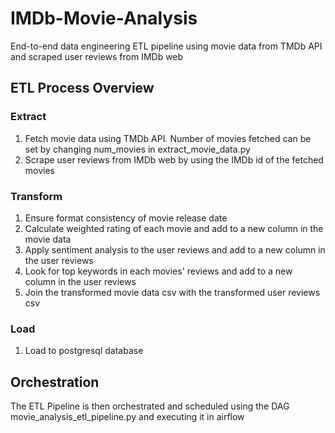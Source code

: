 # IMDb-Movie-Analysis
End-to-end data engineering ETL pipeline using movie data from TMDb API and scraped user reviews from IMDb web

## ETL Process Overview

### Extract
1. Fetch movie data using TMDb API. Number of movies fetched can be set by changing num_movies in extract_movie_data.py
2. Scrape user reviews from IMDb web by using the IMDb id of the fetched movies
### Transform
1. Ensure format consistency of movie release date
2. Calculate weighted rating of each movie and add to a new column in the movie data
3. Apply sentiment analysis to the user reviews and add to a new column in the user reviews
4. Look for top keywords in each movies' reviews and add to a new column in the user reviews
5. Join the transformed movie data csv with the transformed user reviews csv
### Load
1. Load to postgresql database

## Orchestration
The ETL Pipeline is then orchestrated and scheduled using the DAG movie_analysis_etl_pipeline.py and executing it in airflow
